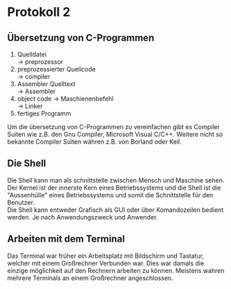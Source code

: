 # Protokoll 2
## Übersetzung von C-Programmen  
  
  1. Quelldatei  
  -> preprozessor  
  2. preprozessierter Quellcode  
  -> compiler  
  3. Assembler Quelltext  
  -> Assembler  
  4. object code -> Maschienenbefehl  
  -> Linker
  5. fertiges Programm  
    
Um die übersetzung von C-Programmen zu vereinfachen gibt es Compiler Suiten wie z.B. den Gnu Compiler, Microsoft Visual C/C++.
Weitere nicht so bekannte Compiler Suiten währen z.B. von Borland oder Keil.  
  
## Die Shell
Die Shell kann man als schnittstelle zwischen Mensch und Maschine sehen. Der Kernel ist der innerste Kern eines Betriebssystems und die Shell ist die "Aussenhülle" eines Betriebssystems und somit die Schnittstelle für den Benutzer.  
Die Shell kann entweder Grafisch als GUI oder über Komandozeilen bedient werden. Je nach Anwendungszweck und Anwender.



## Arbeiten mit dem Terminal  
Das Terminal war früher ein Arbeitsplatz mit Bildschirm und Tastatur, welcher mit einem Großrechner Verbunden war. Dies war damals die einzige möglichkeit auf den Rechnern arbeiten zu können. Meistens wahren mehrere Terminals an einem Großrechner angeschlossen.  
  
  
